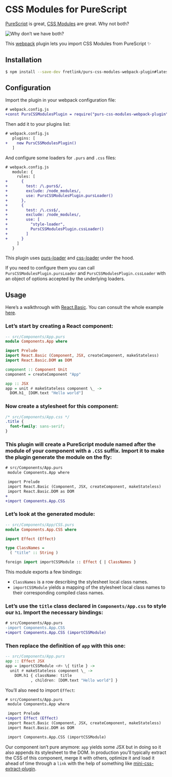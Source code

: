 # CSS Modules for PureScript

[PureScript](https://github.com/purescript/purescript) is great, [CSS Modules](https://github.com/css-modules/css-modules) are great. Why not both?

![Why don’t we have both?](https://i.kym-cdn.com/photos/images/newsfeed/000/538/731/0fc.gif)

This [webpack](https://github/webpack/webpack) plugin lets you import CSS Modules from PureScript :sparkles:

## Installation

```bash
$ npm install --save-dev fretlink/purs-css-modules-webpack-plugin#latest
```

## Configuration

Import the plugin in your webpack configuration file:

```diff
# webpack.config.js
+const PursCSSModulesPlugin = require("purs-css-modules-webpack-plugin");
```

Then add it to your plugins list:

```diff
# webpack.config.js
   plugins: [
+    new PursCSSModulesPlugin()
   ]
```

And configure some loaders for `.purs` and `.css` files:

```diff
# webpack.config.js
   module: {
     rules: [
+      {
+        test: /\.purs$/,
+        exclude: /node_modules/,
+        use: PursCSSModulesPlugin.pursLoader()
+      },
+      {
+        test: /\.css$/,
+        exclude: /node_modules/,
+        use: [
+          "style-loader",
+          PursCSSModulesPlugin.cssLoader()
+        ]
+      }
     ]
   }
```

This plugin uses [purs-loader](https://github.com/fretlink/purs-loader) and [css-loader](https://github.com/webpack-contrib/css-loader) under the hood.

If you need to configure them you can call `PursCSSModulesPlugin.pursLoader` and `PursCSSModulesPlugin.cssLoader` with an object of options accepted by the underlying loaders.

## Usage

Here’s a walkthrough with [React.Basic](https://github.com/lumihq/purescript-react-basic). You can consult the whole example [here](/example).

### Let’s start by creating a React component:

```hs
-- src/Components/App.purs
module Components.App where

import Prelude
import React.Basic (Component, JSX, createComponent, makeStateless)
import React.Basic.DOM as DOM

component :: Component Unit
component = createComponent "App"

app :: JSX
app = unit # makeStateless component \_ ->
  DOM.h1_ [DOM.text "Hello world"]
```

### Now create a stylesheet for this component:

```css
/* src/Components/App.css */
.title {
  font-family: sans-serif;
}
```

### This plugin will create a PureScript module named after the module of your component with a `.CSS` suffix. Import it to make the plugin generate the module on the fly:

```diff
# src/Components/App.purs
 module Components.App where

 import Prelude
 import React.Basic (Component, JSX, createComponent, makeStateless)
 import React.Basic.DOM as DOM
+
+import Components.App.CSS
```

### Let’s look at the generated module:
```hs
-- src/Components/App/CSS.purs
module Components.App.CSS where

import Effect (Effect)

type ClassNames =
  ( "title" :: String )

foreign import importCSSModule :: Effect { | ClassNames }
```

This module exports a few bindings:

  * `ClassNames` is a row describing the stylesheet local class names.
  * `importCSSModule` yields a mapping of the stylesheet local class names to their corresponding compiled class names.

### Let’s use the `title` class declared in `Components/App.css` to style our `h1`. Import the necessary bindings:

```diff
# src/Components/App.purs
-import Components.App.CSS
+import Components.App.CSS (importCSSModule)
```

### Then replace the definition of `app` with this one:

```hs
-- src/Components/App.purs
app :: Effect JSX
app = importCSSModule <#> \{ title } ->
  unit # makeStateless component \_ ->
    DOM.h1 { className: title
           , children: [DOM.text "Hello world"] }
```

You’ll also need to import `Effect`:

```diff
# src/Components/App.purs
 module Components.App where

 import Prelude
+import Effect (Effect)
 import React.Basic (Component, JSX, createComponent, makeStateless)
 import React.Basic.DOM as DOM

 import Components.App.CSS (importCSSModule)
```

Our component isn’t pure anymore: `app` yields some JSX but in doing so it also appends its stylesheet to the DOM. In production you’ll typically extract the CSS of this component, merge it with others, optimize it and load it ahead of time through a `link` with the help of something like [mini-css-extract-plugin](https://github.com/webpack-contrib/mini-css-extract-plugin).
